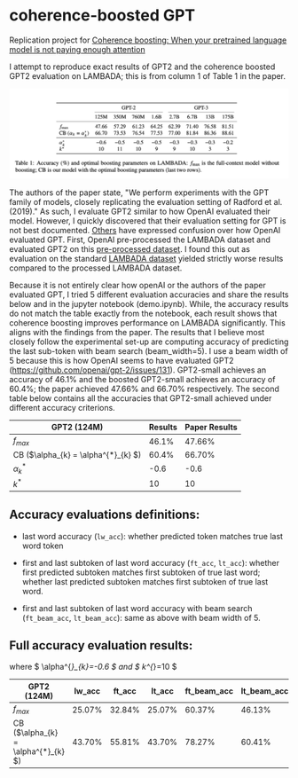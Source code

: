 # coherence-boosted GPT

Replication project for [Coherence boosting: When your pretrained language model is not paying enough attention](https://arxiv.org/pdf/2110.08294.pdf)

I attempt to reproduce exact results of GPT2 and the coherence boosted GPT2
evaluation on LAMBADA; this is from column 1 of Table 1 in the paper.

![Table1](table.png)

The authors of the paper state, "We perform experiments with the GPT family of
models, closely replicating the evaluation setting of Radford et al. (2019)." As such,
I evaluate GPT2 similar to how OpenAI evaluated their model. However, I quickly
discovered that their evaluation setting for GPT is not best documented. [Others](https://github.com/openai/gpt-2/issues/131) have expressed confusion over how OpenAI evaluated GPT.
First, OpenAI pre-processed the LAMBADA dataset and evaluated GPT2 on this
[pre-processed dataset](https://huggingface.co/datasets/EleutherAI/lambada_openai).
I found this out as evaluation on the standard [LAMBADA dataset](https://huggingface.co/datasets/lambada) yielded strictly worse results compared to the processed LAMBADA dataset.

Because it is not entirely clear how openAI or the authors of the paper evaluated
GPT, I tried 5 different evaluation accuracies and share the results below and
in the jupyter notebook (demo.ipynb). While, the accuracy results do not match
the table exactly from the notebook, each result shows that coherence boosting
improves performance on LAMBADA significantly. This aligns with the findings
from the paper. The results that I believe most closely follow the experimental 
set-up are computing accuracy of predicting the last sub-token with beam search (beam_width=5). I use a beam width of 5 because this is how OpenAI seems to have evaluated GPT2 (https://github.com/openai/gpt-2/issues/131). GPT2-small achieves an accuracy of 46.1% and the boosted GPT2-small achieves an accuracy of 60.4%; the paper achieved 47.66% and 66.70% respectively. The second table below contains all the accuracies that GPT2-small achieved under different accuracy criterions.

|  GPT2  (124M)                                |   Results      | Paper Results |
| ---                                    | ----           | ---           |
|  $f_{max}$                             |  46.1%         |  47.66%       |
|  CB ($\alpha_{k} = \alpha^{*}_{k} $)   |  60.4%         |  66.70%       |
|  $\alpha^{*}_{k}$                      |  -0.6          |  -0.6         |
|  $k^{*}$                               |  10            |  10           |

## Accuracy evaluations definitions:
- last word accuracy (`lw_acc`): whether predicted token matches true last word token

- first and last subtoken of last word accuracy (`ft_acc`, `lt_acc`): whether first predicted subtoken matches first subtoken of true last word; whether last predicted subtoken matches first subtoken of true last word.

- first and last subtoken of last word accuracy with beam search (`ft_beam_acc`, `lt_beam_acc`): same as above with
beam width of 5. 

## Full accuracy evaluation results:
where $ \alpha^{*}_{k}=-0.6 $ and $ k^{*}=10 $

| GPT2  (124M)                              | lw_acc | ft_acc | lt_acc | ft_beam_acc | lt_beam_acc |
| ---                                 | ---    | ---    | ---    | ---         |    ---      |
| $f_{max}$                           | 25.07% | 32.84% | 25.07% | 60.37%      |  46.13%     |
| CB ($\alpha_{k} = \alpha^{*}_{k} $) | 43.70% | 55.81% | 43.70% | 78.27%      |  60.41%     |
